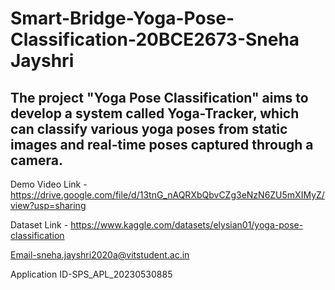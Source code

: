 # Smart-Bridge-Yoga-Pose-Classification-20BCE2673-Sneha Jayshri

## The project "Yoga Pose Classification" aims to develop a system called Yoga-Tracker, which can classify various yoga poses from static images and real-time poses captured through a camera. 

Demo Video Link - https://drive.google.com/file/d/13tnG_nAQRXbQbvCZg3eNzN6ZU5mXIMyZ/view?usp=sharing

Dataset Link - https://www.kaggle.com/datasets/elysian01/yoga-pose-classification

Email-sneha.jayshri2020a@vitstudent.ac.in

Application ID-SPS_APL_20230530885
